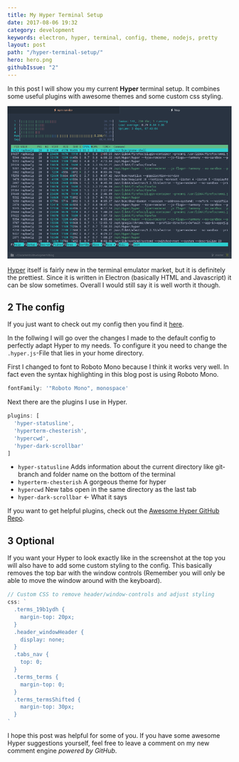 ```yaml
---
title: My Hyper Terminal Setup
date: 2017-08-06 19:32
category: development
keywords: electron, hyper, terminal, config, theme, nodejs, pretty
layout: post
path: "/hyper-terminal-setup/"
hero: hero.png
githubIssue: "2"
---
```


In this post I will show you my current **Hyper** terminal setup. It combines some useful plugins with awesome themes and some custom css styling.

![Htop running in hyperterm](hero.png "Htop running in hyperterm")

[Hyper](https://hyper.is/) itself is fairly new in the terminal emulator market, but it is definitely the prettiest. Since it is written in Electron (basically HTML and Javascript) it can be slow sometimes. Overall I would still say it is well worth it though.


## 2 The config
<p class="notice notice--info">If you just want to check out my config then you find it <a href="https://github.com/Algram/dotfiles/blob/master/.hyper.js">here</a>.</p>

In the follwing I will go over the changes I made to the default config to perfectly adapt Hyper to my needs. To configure it you need to change the `.hyper.js`-File that lies in your home directory.

First I changed to font to Roboto Mono because I think it works very well. In fact even the syntax highlighting in this blog post is using Roboto Mono.
```javascript
fontFamily: '"Roboto Mono", monospace'
```

Next there are the plugins I use in Hyper.
```javascript
plugins: [
  'hyper-statusline',
  'hyperterm-chesterish',
  'hypercwd',
  'hyper-dark-scrollbar'
]
```
 - `hyper-statusline` Adds information about the current directory like git-branch and folder name on the bottom of the terminal
 - `hyperterm-chesterish` A gorgeous theme for hyper
 - `hypercwd` New tabs open in the same directory as the last tab
 - `hyper-dark-scrollbar` ← What it says

 If you want to get helpful plugins, check out the [Awesome Hyper GitHub Repo](https://github.com/bnb/awesome-hyper).

 ## 3 Optional
 If you want your Hyper to look exactly like in the screenshot at the top you will also have to add some custom styling to the config. This basically removes the top bar with the window controls (Remember you will only be able to move the window around with the keyboard).

```javascript
// Custom CSS to remove header/window-controls and adjust styling
css: `
  .terms_19b1ydh {
    margin-top: 20px;
  }
  .header_windowHeader {
    display: none;
  }
  .tabs_nav {
    top: 0;
  }
  .terms_terms {
    margin-top: 0;
  }
  .terms_termsShifted {
    margin-top: 30px;
  }
`
```

I hope this post was helpful for some of you. If you have some awesome Hyper suggestions yourself, feel free to leave a comment on my new comment engine *powered by GitHub*.
